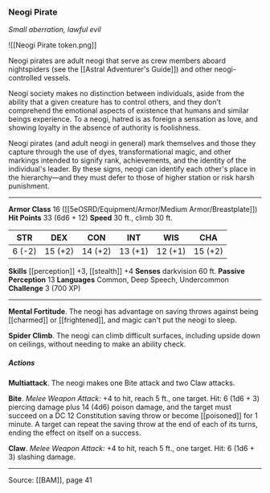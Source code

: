 ### Neogi Pirate
_Small aberration, lawful evil_

![[Neogi Pirate token.png]]

Neogi pirates are adult neogi that serve as crew members aboard nightspiders (see the [[Astral Adventurer's Guide]]) and other neogi-controlled vessels.

Neogi society makes no distinction between individuals, aside from the ability that a given creature has to control others, and they don't comprehend the emotional aspects of existence that humans and similar beings experience. To a neogi, hatred is as foreign a sensation as love, and showing loyalty in the absence of authority is foolishness.

Neogi pirates (and adult neogi in general) mark themselves and those they capture through the use of dyes, transformational magic, and other markings intended to signify rank, achievements, and the identity of the individual's leader. By these signs, neogi can identify each other's place in the hierarchy—and they must defer to those of higher station or risk harsh punishment.




---

**Armor Class** 16 ([[5eOSRD/Equipment/Armor/Medium Armor/Breastplate]])
**Hit Points** 33 (6d6 + 12)
**Speed** 30 ft., climb 30 ft.

| STR     | DEX     | CON     | INT     | WIS     | CHA     |
|---------|---------|---------|---------|---------|---------|
| 6 (-2) | 15 (+2) | 14 (+2) | 13 (+1) | 12 (+1) | 15 (+2) |

**Skills** [[perception]] +3, [[stealth]] +4
**Senses** darkvision 60 ft.
**Passive Perception** 13
**Languages** Common, Deep Speech, Undercommon
**Challenge** 3 (700 XP)

---

**Mental Fortitude**. The neogi has advantage on saving throws against being [[charmed]] or [[frightened]], and magic can't put the neogi to sleep.

**Spider Climb**. The neogi can climb difficult surfaces, including upside down on ceilings, without needing to make an ability check.

##### Actions
**Multiattack**. The neogi makes one Bite attack and two Claw attacks.

**Bite**. _Melee Weapon Attack:_ +4 to hit, reach 5 ft., one target. Hit: 6 (1d6 + 3) piercing damage plus 14 (4d6) poison damage, and the target must succeed on a DC 12 Constitution saving throw or become [[poisoned]] for 1 minute. A target can repeat the saving throw at the end of each of its turns, ending the effect on itself on a success.

**Claw**. _Melee Weapon Attack:_ +4 to hit, reach 5 ft., one target. Hit: 6 (1d6 + 3) slashing damage.


---

Source: [[BAM]], page 41